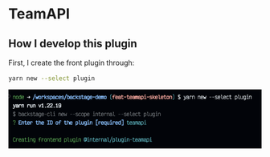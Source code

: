 # TeamAPI

## How I develop this plugin

First, I create the front plugin through:

```sh
yarn new --select plugin
```

![Create Front plugin](create-front.png)
